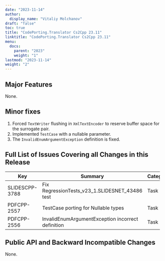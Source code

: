 ```yaml
---
date: "2023-11-14"
author:
  display_name: "Vitaliy Molchanov"
draft: "false"
toc: true
title: "CodePorting.Translator Cs2Cpp 23.11"
linktitle: "CodePorting.Translator Cs2Cpp 23.11"
menu:
  docs:
    parent: "2023"
    weight: "1"
lastmod: "2023-11-14"
weight: "2"
---
```


## Major Features ##

None.

## Minor fixes ##

1. Forced `TextWriter` flushing in `XmlTextEncoder` to reserve buffer space for the surrogate pair.
1. Implemented `TestCase` with a nullable parameter.
1. The `InvalidEnumArgumentException` definition is fixed.

## Full List of Issues Covering all Changes in this Release ##

| Key | Summary | Category |
| --- | --- | --- |
| SLIDESCPP-3788 | Fix RegressionTests_v23_1.SLIDESNET_43486 test | Task |
| PDFCPP-2557 | TestCase porting for Nullable types | Task |
| PDFCPP-2556 | InvalidEnumArgumentException incorrect definition | Task |

## Public API and Backward Incompatible Changes ##

None.
